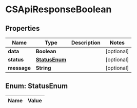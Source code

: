 
# CSApiResponseBoolean

## Properties
Name | Type | Description | Notes
------------ | ------------- | ------------- | -------------
**data** | **Boolean** |  |  [optional]
**status** | [**StatusEnum**](#StatusEnum) |  |  [optional]
**message** | **String** |  |  [optional]


<a name="StatusEnum"></a>
## Enum: StatusEnum
Name | Value
---- | -----



